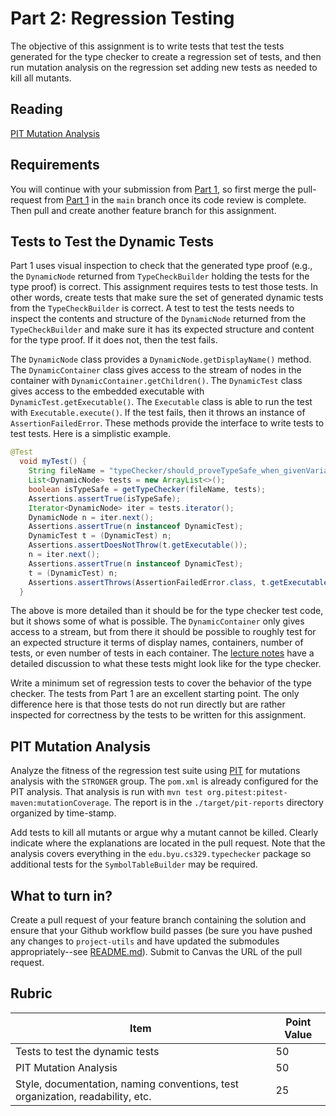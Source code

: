 # Part 2: Regression Testing

The objective of this assignment is to write tests that test the tests generated for the type checker to create a regression set of tests, and then run mutation analysis on the regression set adding new tests as needed to kill all mutants.

## Reading

[PIT Mutation Analysis](https://bitbucket.org/byucs329/byu-cs-329-lecture-notes/src/master/pit-mutation-analysis/mutation-analysis.md)

## Requirements

You will continue with your submission from [Part 1](./Part_1.md), so first merge the pull-request from [Part 1](./Part_1.md) in the `main` branch once its code review is complete. Then pull and create another feature branch for this assignment.

## Tests to Test the Dynamic Tests

Part 1 uses visual inspection to check that the generated type proof (e.g., the `DynamicNode` returned from `TypeCheckBuilder` holding the tests for the type proof) is correct. This assignment requires tests to test those tests. In other words, create tests that make sure the set of generated dynamic tests from the `TypeCheckBuilder` is correct. A test to test the tests needs to inspect the contents and structure of the `DynamicNode` returned from the `TypeCheckBuilder` and make sure it has its expected structure and content for the type proof. If it does not, then the test fails.

The `DynamicNode` class provides a `DynamicNode.getDisplayName()` method. The `DynamicContainer` class gives access to the stream of nodes in the container with `DynamicContainer.getChildren()`. The `DynamicTest` class gives access to the embedded executable with `DynamicTest.getExecutable()`. The `Executable` class is able to run the test with `Executable.execute()`. If the test fails, then it throws an instance of `AssertionFailedError`. These methods provide the interface to write tests to test tests. Here is a simplistic example.

```java
@Test
  void myTest() {
    String fileName = "typeChecker/should_proveTypeSafe_when_givenVariableDeclrationsWithCompatibleInits.java";
    List<DynamicNode> tests = new ArrayList<>();
    boolean isTypeSafe = getTypeChecker(fileName, tests);
    Assertions.assertTrue(isTypeSafe);
    Iterator<DynamicNode> iter = tests.iterator();
    DynamicNode n = iter.next();
    Assertions.assertTrue(n instanceof DynamicTest);
    DynamicTest t = (DynamicTest) n;
    Assertions.assertDoesNotThrow(t.getExecutable());
    n = iter.next();
    Assertions.assertTrue(n instanceof DynamicTest);
    t = (DynamicTest) n;
    Assertions.assertThrows(AssertionFailedError.class, t.getExecutable());
  }
```

The above is more detailed than it should be for the type checker test code, but it shows some of what is possible. The `DynamicContainer` only gives access to a stream, but from there it should be possible to roughly test for an expected structure it terms of display names, containers, number of tests, or even number of tests in each container.  The [lecture notes](https://bitbucket.org/byucs329/byu-cs-329-lecture-notes/src/master/type-checking/type-checking.md) have a detailed discussion to what these tests might look like for the type checker.

Write a minimum set of regression tests to cover the behavior of the type checker. The tests from Part 1 are an excellent starting point. The only difference here is that those tests do not run directly but are rather inspected for correctness by the tests to be written for this assignment.

## PIT Mutation Analysis

Analyze the fitness of the regression test suite using [PIT](http://pitest.org) for mutations analysis with the `STRONGER` group. The `pom.xml` is already configured for the PIT analysis. That analysis is run with `mvn test org.pitest:pitest-maven:mutationCoverage`. The report is in the `./target/pit-reports` directory organized by time-stamp.

Add tests to kill all mutants or argue why a mutant cannot be killed. Clearly indicate where the explanations are located in the pull request. Note that the analysis covers everything in the `edu.byu.cs329.typechecker` package so additional tests for the `SymbolTableBuilder` may be required.

## What to turn in?

Create a pull request of your feature branch containing the solution and ensure that your Github workflow build passes (be sure you have pushed any changes to `project-utils` and have updated the submodules appropriately--see [README.md](README.md)). Submit to Canvas the URL of the pull request.

## Rubric

| Item | Point Value |
| ------- | ----------- |
| Tests to test the dynamic tests | 50 |
| PIT Mutation Analysis | 50 |
| Style, documentation, naming conventions, test organization, readability, etc. | 25 |
